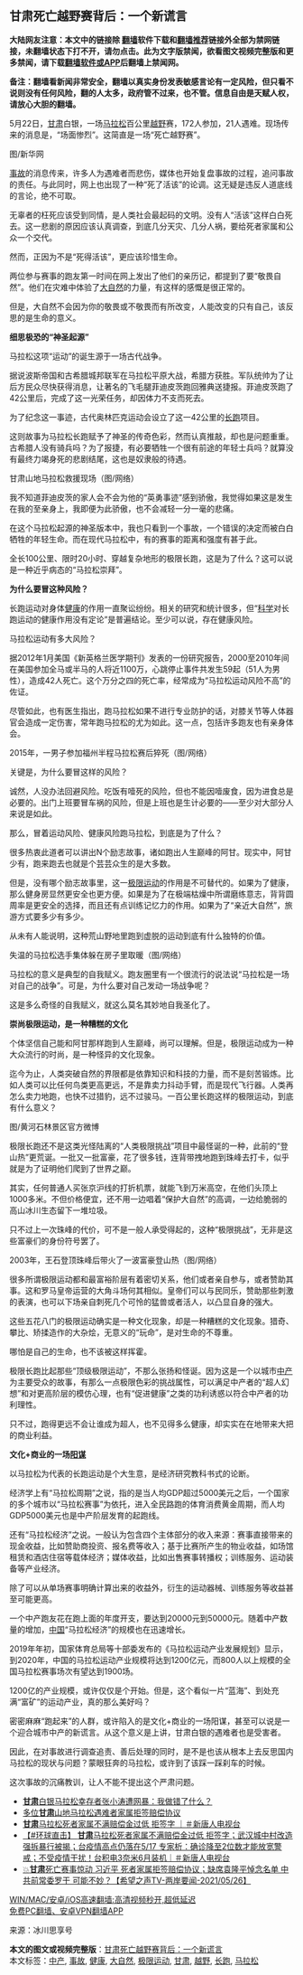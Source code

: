 <h2>甘肃死亡越野赛背后：一个新谎言</h2> <p class="notice"><b>大陆网友注意：本文中的链接除 <a href="https://github.com/bannedbook/fanqiang" >翻墙</a>软件下载和<a href="https://github.com/killgcd/justmysocks/blob/master/README.md">翻墙推荐</a>链接外全部为禁网链接，未翻墙状态下打不开，请勿点击。此为文字版禁闻，欲看图文视频完整版和更多禁闻，请下载<a href="https://github.com/bannedbook/fanqiang">翻墙软件或APP</a>后翻墙上禁闻网。</p><p>备注：翻墙看新闻非常安全，翻墙以真实身份发表敏感言论有一定风险，但只看不说则没有任何风险，翻的人太多，政府管不过来，也不管。信息自由是天赋人权，请放心大胆的翻墙。</b></p>  <div class="entry"> <p>5月22日，<a href="https://www.bannedbook.org/bnews/tag/%E7%94%98%E8%82%83/" class="st_tag internal_tag" rel="tag" title="标签 甘肃 下的日志">甘肃</a>白银，一场<a href="https://www.bannedbook.org/bnews/tag/%e9%a9%ac%e6%8b%89%e6%9d%be/" class="st_tag internal_tag" rel="tag" title="标签 马拉松 下的日志">马拉松</a>百公里<a href="https://www.bannedbook.org/bnews/tag/%E8%B6%8A%E9%87%8E/" class="st_tag internal_tag" rel="tag" title="标签 越野 下的日志">越野</a>赛，172人参加，21人遇难。现场传来的消息是，“场面惨烈”。这简直是一场“死亡越野赛”。</p> <p>图/新华网</p> <p><a href="https://www.bannedbook.org/bnews/tag/%E4%BA%8B%E6%95%85/" class="st_tag internal_tag" rel="tag" title="标签 事故 下的日志">事故</a>的消息传来，许多人为遇难者而悲伤，媒体也开始复盘事故的过程，追问事故的责任。与此同时，网上也出现了一种“死了活该”的论调。这无疑是违反人道底线的言论，绝不可取。</p> <p>无辜者的枉死应该受到同情，是人类社会最起码的文明。没有人“活该”这样白白死去。这一悲剧的原因应该认真调查，到底几分天灾、几分人祸，要给死者家属和公众一个交代。</p> <p>然而，正因为不是“死得活该”，更应该珍惜生命。</p> <p>两位参与赛事的跑友第一时间在网上发出了他们的亲历记，都提到了要“敬畏自然”。他们在灾难中体验了<a href="https://www.bannedbook.org/bnews/tag/%e5%a4%a7%e8%87%aa%e7%84%b6/" class="st_tag internal_tag" rel="tag" title="标签 大自然 下的日志">大自然</a>的力量，有这样的感慨是很正常的。</p> <p>但是，大自然不会因为你的敬畏或不敬畏而有所改变，人能改变的只有自己，该反思的是生命的意义。</p> <p><strong>细思极恐的“神圣起源”</strong></p> <p>马拉松这项“运动”的诞生源于一场古代战争。</p> <p>据说波斯帝国和古希腊城邦联军在马拉松平原大战，希腊方获胜。军队统帅为了让后方民众尽快获得消息，让著名的飞毛腿菲迪皮茨跑回雅典送捷报。菲迪皮茨跑了42公里后，完成了这一光荣任务，却因体力不支而死去。</p> <p>为了纪念这一事迹，古代奥林匹克运动会设立了这一42公里的<a href="https://www.bannedbook.org/bnews/tag/%E9%95%BF%E8%B7%91/" class="st_tag internal_tag" rel="tag" title="标签 长跑 下的日志">长跑</a>项目。</p> <p>这则故事为马拉松长跑赋予了神圣的传奇色彩，然而认真推敲，却也是问题重重。古希腊人没有骑兵吗？为了报捷，有必要牺牲一个很有前途的年轻士兵吗？就算没有最终力竭身死的悲剧结尾，这也是奴隶般的待遇。</p> <p>甘肃山地马拉松救援现场（图/网络）</p> <p>我不知道菲迪皮茨的家人会不会为他的“英勇事迹”感到骄傲，我觉得如果这是发生在我的至亲身上，我即便为此骄傲，也不会减轻一分一毫的悲痛。</p>  <p>在这个马拉松起源的神圣版本中，我也只看到一个事故，一个错误的决定而被白白牺牲的年轻生命。而在现代马拉松中，有的赛事的距离和强度有甚于此。</p> <p>全长100公里、限时20小时、穿越复杂地形的极限长跑，这是为了什么？这可以说是一种近乎病态的“马拉松崇拜”。</p> <p><strong>为什么要冒这种风险？</strong></p> <p>长跑运动对身体<a href="https://www.bannedbook.org/bnews/tag/%e5%81%a5%e5%ba%b7/" class="st_tag internal_tag" rel="tag" title="标签 健康 下的日志">健康</a>的作用一直聚讼纷纷。相关的研究和统计很多，但“<span class='wp_keywordlink'><a href="https://www.bannedbook.org/forum11/topic309.html" title="禁片：“科学”的棍子" target="_blank">科学</a></span>对长跑运动的健康作用没有定论”是普遍结论。至少可以说，存在健康风险。</p> <p>马拉松运动有多大风险？</p> <p>据2012年1月美国《新英格兰医学期刊》发表的一份研究报告，2000至2010年间在美国参加全马或半马的人将近1100万，心跳停止事件共发生59起（51人为男性），造成42人死亡。这个万分之四的死亡率，经常成为“马拉松运动风险不高”的佐证。</p> <p>尽管如此，也有医生指出，跑马拉松如果不进行专业防护的话，对膝关节等人体器官会造成一定伤害，常年跑马拉松的尤为如此。这一点，包括许多跑友也有亲身体会。</p> <p>2015年，一男子参加福州半程马拉松赛后猝死（图/网络）</p> <p>关键是，为什么要冒这样的风险？</p> <p>诚然，人没办法回避风险。吃饭有噎死的风险，但也不能因噎废食，因为进食总是必要的。出门上班要冒车祸的风险，但是上班也是生计必要的——至少对大部分人来说是如此。</p> <p>那么，冒着运动风险、健康风险跑马拉松，到底是为了什么？</p> <p>很多热衷此道者可以讲出N个励志故事，诸如跑出人生巅峰的阿甘。现实中，阿甘少有，跑来跑去也就是个芸芸众生的是大多数。</p> <p>但是，没有哪个励志故事里，这一<a href="https://www.bannedbook.org/bnews/tag/%E6%9E%81%E9%99%90%E8%BF%90%E5%8A%A8/" class="st_tag internal_tag" rel="tag" title="标签 极限运动 下的日志">极限运动</a>的作用是不可替代的。如果为了健康，那么健身房显然更安全也更方便。如果是为了在极端枯燥中所谓磨练意志，背背圆周率是更安全的选择，而且还有点训练记忆力的作用。如果为了“亲近大自然”，旅游方式要多少有多少。</p> <p>从未有人能说明，这种荒山野地里跑到虚脱的运动到底有什么独特的价值。</p>  <p>失温的马拉松选手集体躲在房子里取暖（图/网络）</p> <p>马拉松的意义是典型的自我赋义。跑友圈里有一个很流行的说法说“马拉松是一场对自己的战争”。可是，为什么要对自己发动一场战争呢？</p> <p>这是多么奇怪的自我赋义，就这么莫名其妙地自我圣化了。</p> <p><strong>崇尚极限运动，是一种糟糕的文化</strong></p> <p>个体坚信自己能和阿甘那样跑到人生巅峰，尚可以理解。但是，极限运动成为一种大众流行的时尚，是一种怪异的文化现象。</p> <p>迄今为止，人类突破自然的界限都是依靠知识和科技的力量，而不是刻苦锻炼。比如人类可以比任何鸟类更高更远，不是靠卖力抖动手臂，而是现代飞行器。人类再怎么卖力地跑，也快不过猎豹，远不过骏马。一百公里长跑这样的极限运动，到底有什么意义？</p> <p>图/黄河石林景区官方微博</p> <p>极限长跑还不是这类光怪陆离的“人类极限挑战”项目中最怪诞的一种，此前的“登山热”更荒诞。一批又一批富豪，花了很多钱，连背带拽地跑到珠峰去打卡，似乎就是为了证明他们爬到了世界之巅。</p> <p>其实，任何普通人买张京沪线的打折机票，就能飞到万米高空，在他们头顶上1000多米。不但价格便宜，还不用一边唱着“保护大自然”的高调，一边给脆弱的高山冰川生态留下一堆垃圾。</p> <p>只不过上一次珠峰的代价，可不是一般人承受得起的，这种“极限挑战”，无非是这些富豪们的身份符号罢了。</p> <p>2003年，王石登顶珠峰后带火了一波富豪登山热（图/网络）</p> <p>很多所谓极限运动都和最富裕阶层有着密切关系，他们或者亲自参与，或者赞助其事。这和罗马皇帝运营的大角斗场何其相似。皇帝们可以与民同乐，赞助那些刺激的表演，也可以下场亲自刺死几个可怜的猛兽或者活人，以凸显自身的强大。</p> <p>这些五花八门的极限运动确实是一种文化现象，却是一种糟糕的文化现象。猎奇、攀比、矫揉造作的大杂烩，无意义的“玩命”，是对生命的不尊重。</p> <p>哪怕是自己的生命，也不该被这样挥霍。</p>  <p>极限长跑比起那些“顶级极限运动”，不那么张扬和怪诞。因为这是一个以城市<a href="https://www.bannedbook.org/bnews/tag/%E4%B8%AD%E4%BA%A7/" class="st_tag internal_tag" rel="tag" title="标签 中产 下的日志">中产</a>为主要受众的故事，有那么一点极限色彩的挑战属性，可以满足中产者的“超人幻想”和对更高阶层的模仿心理，也有“促进健康”之类的功利诱惑以符合中产者的功利理性。</p> <p>只不过，跑得更远不会让谁成为超人，也不见得多么健康，却实实在在地带来大把的商业利益。</p> <p><strong>文化+商业的一场<span class='wp_keywordlink'><a href="https://www.bannedbook.org/forum2/topic121.html" title="《阳谋》" target="_blank">阳谋</a></span></strong></p> <p>以马拉松为代表的长跑运动是个大生意，是经济研究教科书式的论断。</p> <p>经济学上有“马拉松周期”之说，指的是当人均GDP超过5000美元之后，一个国家的多个城市以“马拉松赛事”为依托，进入全民路跑的体育消费黄金周期，而人均GDP5000美元也是中产阶层发育的起跑线。</p> <p>还有“马拉松经济”之说。一般认为包含四个主体部分的收入来源：赛事直接带来的现金收益，比如赞助商投资、报名费等收入；基于比赛所产生的物业收益，如场馆租赁和酒店住宿等载体经济；媒体收益，比如出售赛事转播权；训练服务、运动装备等产业经济。</p> <p>除了可以从单场赛事明确计算出来的收益外，衍生的运动器械、训练服务等收益甚至可能更高。</p> <p>一个中产跑友花在跑上面的年度开支，要达到20000元到50000元。随着中产数量的增加，<span class='wp_keywordlink_affiliate'><a href="https://www.bannedbook.org/" title="中国" target="_blank">中国</a></span>“马拉松经济”的规模也在迅速增长。</p> <p>2019年年初，国家体育总局等十部委发布的《马拉松运动产业发展规划》显示，到2020年，中国的马拉松运动产业规模将达到1200亿元，而800人以上规模的全国马拉松赛事场次有望达到1900场。</p> <p>1200亿的产业规模，或许仅仅是个开始。但是，这个看似一片“蓝海”、到处充满“富矿”的运动产业，真的那么美好吗？</p> <p>密密麻麻“跑起来”的人群，或许陷入的是文化+商业的一场阳谋，甚至可以说是一个迎合城市中产的新谎言。从这个意义是上讲，甘肃白银的遇难者也是受害者。</p> <p>因此，在对事故进行调查追责、善后处理的同时，是不是也该从根本上去反思国内马拉松的现状与问题？蒙眼狂奔的马拉松，或许到了该踩一踩刹车的时候。</p> <p>这次事故的沉痛教训，让人不能不提出这个严肃问题。</p> <ul class='op-related-articles' title='相关阅读'> <li><a href='https://www.bannedbook.org/bnews/baitai/20210526/1554375.html' target='_blank'><b>甘肃</b>白银马拉松幸存者张小涛遭网暴：我做错了什么？</a></li> <li><a href='https://www.bannedbook.org/bnews/headline/20210526/1554312.html' target='_blank'>多位<b>甘肃</b>山地马拉松遇难者家属拒签赔偿协议</a></li> <li><a href='https://www.bannedbook.org/bnews/bannedvideo/20210526/1554286.html' target='_blank'><b>甘肃</b>马拉松死者家属不满赔偿金过低 拒签字 ｜＃新唐人电视台</a></li> <li><a href='https://www.bannedbook.org/bnews/bannedvideo/20210526/1554284.html' target='_blank'>【#环球直击】 <b>甘肃</b>马拉松死者家属不满赔偿金过低 拒签字；武汉城中村改造 强拆暴行被揭；台疫情高点仍落在5/17 专家析：确诊降至2位数才能放宽警戒；不受疫情干扰！台积电3奈米6月装机｜＃新唐人电视台</a></li> <li><a href='https://www.bannedbook.org/bnews/comments/20210526/1554280.html' target='_blank'>💥<b>甘肃</b>死亡赛事惊动 习近平 死者家属拒签赔偿协议；缺席袁隆平悼念名单 中共前常委罗干 可能不妙？【希望之声TV-两岸要闻-2021/05/26】</a></li> </ul> <p class="texttj"> <a href="https://github.com/bannedbook/fanqiang/wiki/V2ray%E6%9C%BA%E5%9C%BA" target="_blank">WIN/MAC/安卓/iOS高速翻墙:高清视频秒开,超低延迟</a><br/> <a href="https://github.com/bannedbook/fanqiang/wiki/%E7%A6%81%E9%97%BB%E7%BD%91%E5%AE%89%E5%8D%93%E7%BF%BB%E5%A2%99%E6%96%B0%E9%97%BBAPP" target="_blank">免费PC翻墙、安卓VPN翻墙APP</a></p> <p> 来源：冰川思享号 </p><a name='sharetosocial'></a>       <div><b>本文的图文或视频完整版</b>：<a href='https://www.bannedbook.org/bnews/cnnews/20210527/1554614.html'>甘肃死亡越野赛背后：一个新谎言</a></div>  </div><!--END ENTRY--> <div class="postfooter"> <div>本文标签：<a href="https://www.bannedbook.org/bnews/tag/%E4%B8%AD%E4%BA%A7/" rel="tag">中产</a>, <a href="https://www.bannedbook.org/bnews/tag/%E4%BA%8B%E6%95%85/" rel="tag">事故</a>, <a href="https://www.bannedbook.org/bnews/tag/%e5%81%a5%e5%ba%b7/" rel="tag">健康</a>, <a href="https://www.bannedbook.org/bnews/tag/%e5%a4%a7%e8%87%aa%e7%84%b6/" rel="tag">大自然</a>, <a href="https://www.bannedbook.org/bnews/tag/%E6%9E%81%E9%99%90%E8%BF%90%E5%8A%A8/" rel="tag">极限运动</a>, <a href="https://www.bannedbook.org/bnews/tag/%E7%94%98%E8%82%83/" rel="tag">甘肃</a>, <a href="https://www.bannedbook.org/bnews/tag/%E8%B6%8A%E9%87%8E/" rel="tag">越野</a>, <a href="https://www.bannedbook.org/bnews/tag/%E9%95%BF%E8%B7%91/" rel="tag">长跑</a>, <a href="https://www.bannedbook.org/bnews/tag/%e9%a9%ac%e6%8b%89%e6%9d%be/" rel="tag">马拉松</a></div>  </div><!--END POSTFOOTER--> 